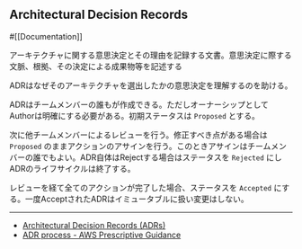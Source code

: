 ## Architectural Decision Records

#[[Documentation]]

アーキテクチャに関する意思決定とその理由を記録する文書。意思決定に際する文脈、根拠、その決定による成果物等を記述する

ADRはなぜそのアーキテクチャを選出したかの意思決定を理解するのを助ける。

ADRはチームメンバーの誰もが作成できる。ただしオーナーシップとしてAuthorは明確にする必要がある。初期ステータスは `Proposed` とする。

次に他チームメンバーによるレビューを行う。修正すべき点がある場合は `Proposed` のままアクションのアサインを行う。このときアサインはチームメンバーの誰でもよい。ADR自体はRejectする場合はステータスを `Rejected` にしADRのライフサイクルは終了する。

レビューを経て全てのアクションが完了した場合、ステータスを `Accepted` にする。一度AcceptされたADRはイミュータブルに扱い変更はしない。

---

- [Architectural Decision Records (ADRs)](https://adr.github.io/)
- [ADR process - AWS Prescriptive Guidance](https://docs.aws.amazon.com/prescriptive-guidance/latest/architectural-decision-records/adr-process.html)
